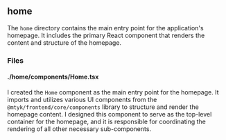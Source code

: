 ## home

The `home` directory contains the main entry point for the application's homepage. It includes the primary React component that renders the content and structure of the homepage.

### Files

#### ./home/components/Home.tsx

I created the `Home` component as the main entry point for the homepage. It imports and utilizes various UI components from the `@mtyk/frontend/core/components` library to structure and render the homepage content. I designed this component to serve as the top-level container for the homepage, and it is responsible for coordinating the rendering of all other necessary sub-components.